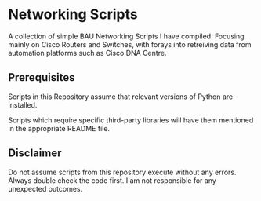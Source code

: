 # Networking Scripts
A collection of simple BAU Networking Scripts I have compiled. Focusing mainly on Cisco Routers and Switches, with forays into retreiving data from automation platforms such as Cisco DNA Centre.

## Prerequisites
Scripts in this Repository assume that relevant versions of Python are installed.

Scripts which require specific third-party libraries will have them mentioned in the appropriate README file.

## Disclaimer
Do not assume scripts from this repository execute without any errors. Always double check the code first. I am not responsible for any unexpected outcomes.
